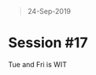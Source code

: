 > 24-Sep-2019
# Session #17

Tue and Fri is WIT
<!--stackedit_data:
eyJoaXN0b3J5IjpbNjQxODM2MDk4LC0xODc2NDcxMTE0XX0=
-->